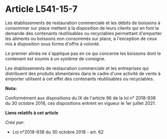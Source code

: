 # Article L541-15-7

Les établissements de restauration commerciale et les débits de boissons à consommer sur place mettent à la disposition de
leurs clients qui en font la demande des contenants réutilisables ou recyclables permettant d'emporter les aliments ou
boissons non consommés sur place, à l'exception de ceux mis à disposition sous forme d'offre à volonté.

Le premier alinéa ne s'applique pas en ce qui concerne les boissons dont le contenant est soumis à un système de consigne.

Les établissements de restauration commerciale et les entreprises qui distribuent des produits alimentaires dans le cadre
d'une activité de vente à emporter utilisent à cet effet des contenants réutilisables ou recyclables.

**Nota:**

Conformément aux dispositions du IX de l'article 96 de la loi n° 2018-938 du 30 octobre 2018, ces dispositions entrent en
vigueur le 1er juillet 2021.

**Liens relatifs à cet article**

_Créé par_:

  - Loi n°2018-938 du 30 octobre 2018 - art. 62
